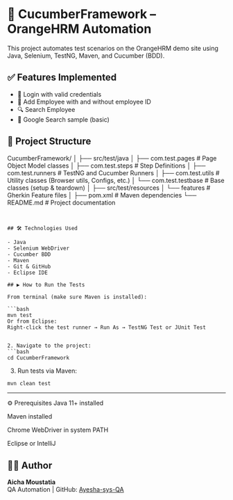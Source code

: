 # 🧪 CucumberFramework – OrangeHRM Automation

This project automates test scenarios on the OrangeHRM demo site using Java, Selenium, TestNG, Maven, and Cucumber (BDD).

## ✅ Features Implemented

- 🔐 Login with valid credentials
- 👤 Add Employee with and without employee ID
- 🔍 Search Employee
- 🔎 Google Search sample (basic)

## 📂 Project Structure


CucumberFramework/
│
├── src/test/java
│ ├── com.test.pages # Page Object Model classes
│ ├── com.test.steps # Step Definitions
│ ├── com.test.runners # TestNG and Cucumber Runners
│ ├── com.test.utils # Utility classes (Browser utils, Configs, etc.)
│ └── com.test.testbase # Base classes (setup & teardown)
│
├── src/test/resources
│ └── features # Gherkin Feature files
│
├── pom.xml # Maven dependencies
└── README.md # Project documentation
```


## 🛠 Technologies Used

- Java
- Selenium WebDriver
- Cucumber BDD
- Maven
- Git & GitHub
- Eclipse IDE

## ▶️ How to Run the Tests

From terminal (make sure Maven is installed):

```bash
mvn test
Or from Eclipse:
Right-click the test runner → Run As → TestNG Test or JUnit Test


2. Navigate to the project:
```bash
cd CucumberFramework
```

3. Run tests via Maven:
```bash
mvn clean test
```

---

⚙️ Prerequisites
Java 11+ installed

Maven installed

Chrome WebDriver in system PATH

Eclipse or IntelliJ

## 👩‍💻 Author

**Aicha Moustatia**  
QA Automation | GitHub: [Ayesha-sys-QA](https://github.com/Ayesha-sys-QA)

